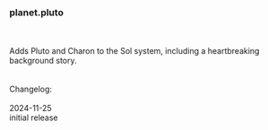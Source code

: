 ### planet.pluto
<br>
<br>
Adds Pluto and Charon to the Sol system, including a heartbreaking background story.
<br>
<br>
<br>
Changelog:
<br>
<br>
2024-11-25<br>
initial release<br>
